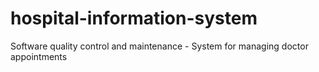 # hospital-information-system
Software quality control and maintenance - System for managing doctor appointments
